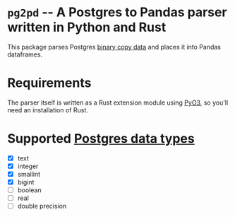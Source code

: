 # `pg2pd` -- A Postgres to Pandas parser written in Python and Rust

This package parses Postgres [binary copy
data](https://www.postgresql.org/docs/14/sql-copy.html) and places it
into Pandas dataframes.

# Requirements

The parser itself is written as a Rust extension module using
[PyO3](https://github.com/PyO3/pyo3), so you'll need an installation
of Rust.

# Supported [Postgres data types](https://www.postgresql.org/docs/14/datatype.html)

- [x] text
- [x] integer
- [x] smallint
- [x] bigint
- [ ] boolean
- [ ] real
- [ ] double precision
